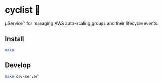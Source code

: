 # cyclist 🚴

µService™ for managing AWS auto-scaling groups and their lifecycle events.

## Install

``` bash
make
```

## Develop

``` bash
make dev-server
```
